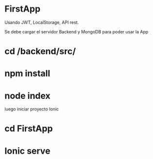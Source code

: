 # FirstApp

Usando JWT, LocalStorage, API rest.

Se debe cargar el servidor Backend y MongoDB para poder usar la App

# cd /backend/src/
# npm install
# node index

luego iniciar proyecto Ionic

# cd FirstApp
# Ionic serve 
